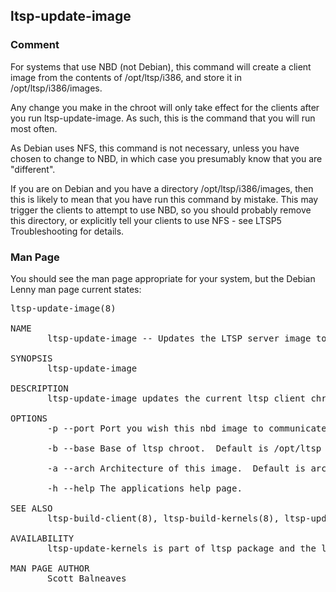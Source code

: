 ## ltsp-update-image

### Comment

For systems that use NBD (not Debian), this command will create a client image from the contents of /opt/ltsp/i386, and store it in /opt/ltsp/i386/images.

Any change you make in the chroot will only take effect for the clients after you run ltsp-update-image.  As such, this is the command that you will run most often.

As Debian uses NFS, this command is not necessary, unless you have chosen to change to NBD, in which case you presumably know that you are "different".

If you are on Debian and you have a directory /opt/ltsp/i386/images, then this is likely to mean that you have run this command by mistake.  This may trigger the clients to attempt to use NBD, so you should probably remove this directory, or explicitly tell your clients to use NFS - see LTSP5 Troubleshooting for details.

### Man Page

You should see the man page appropriate for your system, but the Debian Lenny man page current states:

<pre>
ltsp-update-image(8)                                                                                                                                                                                               ltsp-update-image(8)

NAME
       ltsp-update-image -- Updates the LTSP server image to be shared by nbd

SYNOPSIS
       ltsp-update-image

DESCRIPTION
       ltsp-update-image updates the current ltsp client chroot image by using squashfs to create a compressed image of the chroot in /opt/ltsp/arch.  This can then be shared out by nbdrootd(8).

OPTIONS
       -p --port Port you wish this nbd image to communicate on.  Default is 2000.

       -b --base Base of ltsp chroot.  Default is /opt/ltsp if unspecified.

       -a --arch Architecture of this image.  Default is arch of the host.

       -h --help The applications help page.

SEE ALSO
       ltsp-build-client(8), ltsp-build-kernels(8), ltsp-update-sshkeys(8), nbdrootd(8).

AVAILABILITY
       ltsp-update-kernels is part of ltsp package and the latest versions are available in source form from https://launchpad.net/products/ltsp (link to URL https://launchpad.net/products/ltsp) .

MAN PAGE AUTHOR
       Scott Balneaves
</pre>